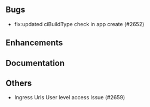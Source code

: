 ## Bugs
- fix:updated ciBuildType check in app create (#2652)
## Enhancements
## Documentation
## Others
- Ingress Urls User level access Issue (#2659)
